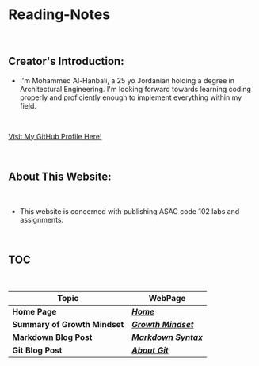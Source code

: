 # Reading-Notes

<br>

## Creator's Introduction:

- I'm Mohammed Al-Hanbali, a 25 yo Jordanian holding a degree in Architectural Engineering.
 I'm looking forward towards learning coding properly and proficiently enough to implement everything within my field.

<br>

[Visit My GitHub Profile Here!](https://github.com/Moha-AlHanbali)

<br>

## About This Website:

<br>

- This website is concerned with publishing ASAC code 102 labs and assignments.

<br>

## TOC

<br>

**Topic**                      |   **WebPage**
-------------------------------|-------------------------------
**Home Page**                  |  [***Home***](README.md)
**Summary of Growth Mindset**  |  [***Growth Mindset***](lab01.md)
**Markdown Blog Post**         |  [***Markdown Syntax***](read01.md)
**Git Blog Post**              |  [***About Git***](read02.md)